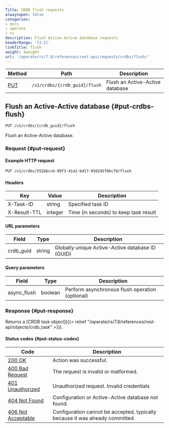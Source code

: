 ```yaml
---
Title: CRDB flush requests
alwaysopen: false
categories:
- docs
- operate
- rs
description: Flush Active-Active database requests
headerRange: '[1-2]'
linkTitle: flush
weight: $weight
url: '/operate/rs/7.8/references/rest-api/requests/crdbs/flush/'
---
```


| Method | Path | Description |
|--------|------|-------------|
| [PUT](#put-crdbs-flush) | `/v1/crdbs/{crdb_guid}/flush` | Flush an Active-Active database |

## Flush an Active-Active database {#put-crdbs-flush}

```sh
PUT /v1/crdbs/{crdb_guid}/flush
```

Flush an Active-Active database.

### Request {#put-request}

#### Example HTTP request

```sh
PUT /v1/crdbs/552bbccb-99f3-4142-bd17-93d245f0bc79/flush
```

#### Headers

| Key | Value | Description |
|-----|-------|-------------|
| X-Task-ID | string | Specified task ID |
| X-Result-TTL | integer | Time (in seconds) to keep task result |

#### URL parameters

| Field | Type | Description |
|-------|------|-------------|
| crdb_guid | string | Globally unique Active-Active database ID (GUID) |

#### Query parameters

| Field | Type | Description |
|-------|------|-------------|
| async_flush | boolean | Perform asynchronous flush operation (optional) |

### Response {#put-response}

Returns a [CRDB task object]({{< relref "/operate/rs/7.8/references/rest-api/objects/crdb_task" >}}).

#### Status codes {#put-status-codes}

| Code | Description |
|------|-------------|
| [200 OK](http://www.w3.org/Protocols/rfc2616/rfc2616-sec10.html#sec10.2.1) | Action was successful. |
| [400 Bad Request](http://www.w3.org/Protocols/rfc2616/rfc2616-sec10.html#sec10.4.1) | The request is invalid or malformed. |
| [401 Unauthorized](http://www.w3.org/Protocols/rfc2616/rfc2616-sec10.html#sec10.4.2) | Unauthorized request. Invalid credentials |
| [404 Not Found](http://www.w3.org/Protocols/rfc2616/rfc2616-sec10.html#sec10.4.5) | Configuration or Active-Active database not found. |
| [406 Not Acceptable](http://www.w3.org/Protocols/rfc2616/rfc2616-sec10.html#sec10.4.7) | Configuration cannot be accepted, typically because it was already committed. |
